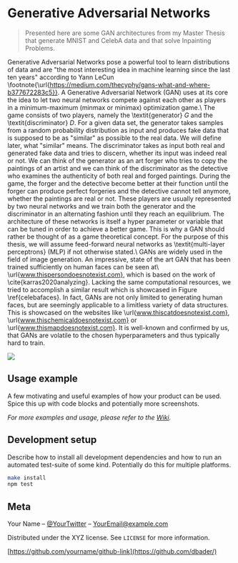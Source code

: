 # Generative Adversarial Networks
> Presented here are some GAN architectures from my Master Thesis that generate MNIST and CelebA data and that solve Inpainting Problems.


Generative Adversarial Networks pose a powerful tool to learn distributions of data and are "the most interesting idea in machine learning since the last ten years" according to Yann LeCun \footnote{\url{https://medium.com/thecyphy/gans-what-and-where-b377672283c5}}. A Generative Adversarial Network (GAN) uses at its core the idea to let two neural networks compete against each other as players in a minimum-maximum (minmax or minimax) optimization game.\\
The game consists of two players, namely the \textit{generator} $G$ and the \textit{discriminator} $D$. For a given data set, the generator takes samples from a random probability distribution as input and produces fake data that is supposed to be as "similar" as possible to the real data. We will define later, what "similar" means. The discriminator takes as input both real and generated fake data and tries to discern, whether its input was indeed real or not. We can think of the generator as an art forger who tries to copy the paintings of an artist and we can think of the discriminator as the detective who examines the authenticity of both real and forged paintings. During the game, the forger and the detective become better at their function until the forger can produce perfect forgeries and the detective cannot tell anymore, whether the paintings are real or not. These players are usually represented by two neural networks and we train both the generator and the discriminator in an alternating fashion until they reach an equilibrium. The architecture of these networks is itself a hyper parameter or variable that can be tuned in order to achieve a better game. This is why a GAN should rather be thought of as a game theoretical concept. For the purpose of this thesis, we will assume feed-forward neural networks as \textit{multi-layer perceptrons} (MLP) if not otherwise stated.\\
GANs are widely used in the field of image generation. An impressive, state of the art GAN that has been trained sufficiently on human faces can be seen at\\ \url{www.thispersondoesnotexist.com}, which is based on the work of \cite{karras2020analyzing}. Lacking the same computational resources, we tried to accomplish a similar result which is showcased in Figure \ref{celebafaces}. In fact, GANs are not only limited to generating human faces, but are seemingly applicable to a limitless variety of data structures. This is showcased on the websites like \url{www.thiscatdoesnotexist.com}, \url{www.thischemicaldoesnotexist.com} or \url{www.thismapdoesnotexist.com}. It is well-known and confirmed by us, that GANs are volatile to the chosen hyperparameters and thus typically hard to train.

![](header.png)


## Usage example

A few motivating and useful examples of how your product can be used. Spice this up with code blocks and potentially more screenshots.

_For more examples and usage, please refer to the [Wiki][wiki]._

## Development setup

Describe how to install all development dependencies and how to run an automated test-suite of some kind. Potentially do this for multiple platforms.

```sh
make install
npm test
```


## Meta

Your Name – [@YourTwitter](https://twitter.com/dbader_org) – YourEmail@example.com

Distributed under the XYZ license. See ``LICENSE`` for more information.

[https://github.com/yourname/github-link](https://github.com/dbader/)


<!-- Markdown link & img dfn's -->
[npm-image]: https://img.shields.io/npm/v/datadog-metrics.svg?style=flat-square
[npm-url]: https://npmjs.org/package/datadog-metrics
[npm-downloads]: https://img.shields.io/npm/dm/datadog-metrics.svg?style=flat-square
[travis-image]: https://img.shields.io/travis/dbader/node-datadog-metrics/master.svg?style=flat-square
[travis-url]: https://travis-ci.org/dbader/node-datadog-metrics
[wiki]: https://github.com/yourname/yourproject/wiki
